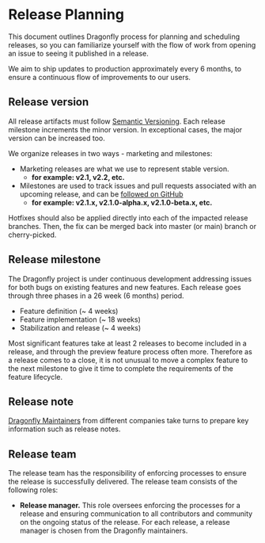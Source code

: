 # Release Planning

This document outlines Dragonfly process for planning and scheduling releases, so you
can familiarize yourself with the flow of work from opening an issue to seeing
it published in a release.

We aim to ship updates to production approximately every 6 months, to ensure a continuous flow of improvements to our users. 

## Release version

All release artifacts must follow [Semantic Versioning](https://semver.org). Each release milestone increments the minor version. In exceptional cases, the major version can be increased too.

We organize releases in two ways - marketing and milestones:

 - Marketing releases are what we use to represent stable version.
      - **for example: v2.1, v2.2, etc.**
 - Milestones are used to track issues and pull requests associated with an upcoming release, and can be [followed on GitHub](https://github.com/Dragonflyoss/Dragonfly2/milestones)
      - **for example: v2.1.x, v2.1.0-alpha.x, v2.1.0-beta.x, etc.**

Hotfixes should also be applied directly into each of the impacted release branches. Then, the fix can be merged back into master (or main) branch or cherry-picked.

## Release milestone

The Dragonfly project is under continuous development addressing issues for both bugs on existing features and new features. Each release goes through three phases in a 26 week (6 months) period.
-	Feature definition (~ 4 weeks)
-	Feature implementation (~ 18 weeks)
-	Stabilization and release (~ 4 weeks)

Most significant features take at least 2 releases to become included in a release, and through the preview feature process often more. Therefore as a release comes to a close, it is not unusual to move a complex feature to the next milestone to give it time to complete the requirements of the feature lifecycle.

## Release note

[Dragonfly Maintainers](https://github.com/dragonflyoss/Dragonfly2/blob/main/MAINTAINERS.md) from different companies take turns to prepare key information such as release notes.

## Release team

The release team has the responsibility of enforcing processes to ensure the release is successfully delivered. The release team consists of the following roles:

-	**Release manager.**  This role oversees enforcing the processes for a release and ensuring communication to all contributors and community on the ongoing status of the release. For each release, a release manager is chosen from the Dragonfly maintainers.
